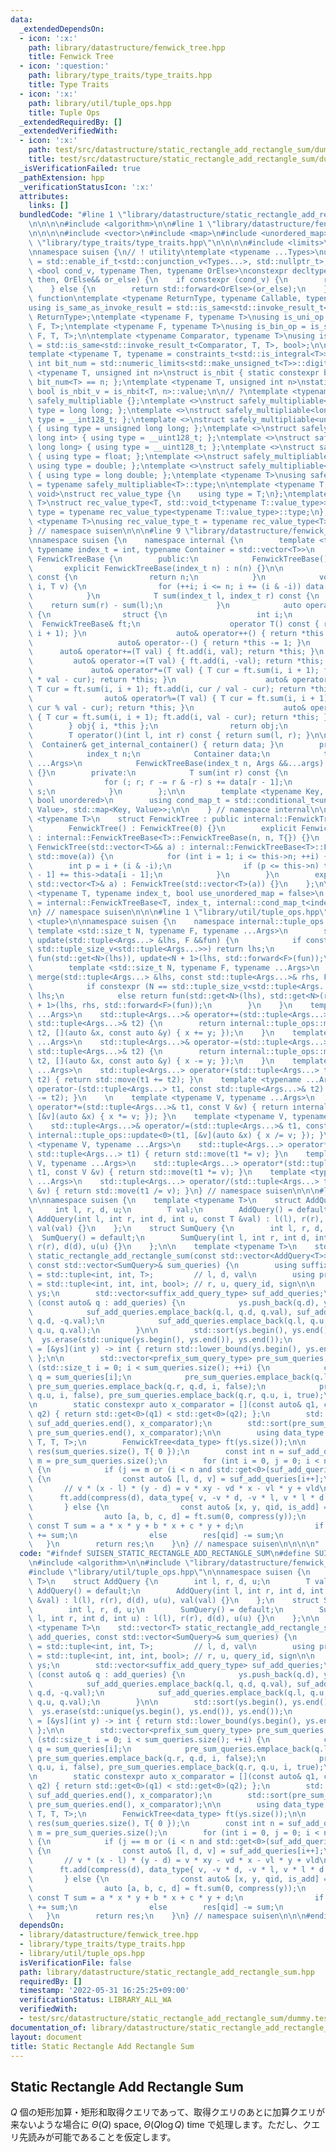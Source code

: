 ```yaml
---
data:
  _extendedDependsOn:
  - icon: ':x:'
    path: library/datastructure/fenwick_tree.hpp
    title: Fenwick Tree
  - icon: ':question:'
    path: library/type_traits/type_traits.hpp
    title: Type Traits
  - icon: ':x:'
    path: library/util/tuple_ops.hpp
    title: Tuple Ops
  _extendedRequiredBy: []
  _extendedVerifiedWith:
  - icon: ':x:'
    path: test/src/datastructure/static_rectangle_add_rectangle_sum/dummy.test.cpp
    title: test/src/datastructure/static_rectangle_add_rectangle_sum/dummy.test.cpp
  _isVerificationFailed: true
  _pathExtension: hpp
  _verificationStatusIcon: ':x:'
  attributes:
    links: []
  bundledCode: "#line 1 \"library/datastructure/static_rectangle_add_rectangle_sum.hpp\"\
    \n\n\n\n#include <algorithm>\n\n#line 1 \"library/datastructure/fenwick_tree.hpp\"\
    \n\n\n\n#include <vector>\n#include <map>\n#include <unordered_map>\n\n#line 1\
    \ \"library/type_traits/type_traits.hpp\"\n\n\n\n#include <limits>\n#include <type_traits>\n\
    \nnamespace suisen {\n// ! utility\ntemplate <typename ...Types>\nusing constraints_t\
    \ = std::enable_if_t<std::conjunction_v<Types...>, std::nullptr_t>;\ntemplate\
    \ <bool cond_v, typename Then, typename OrElse>\nconstexpr decltype(auto) constexpr_if(Then&&\
    \ then, OrElse&& or_else) {\n    if constexpr (cond_v) {\n        return std::forward<Then>(then);\n\
    \    } else {\n        return std::forward<OrElse>(or_else);\n    }\n}\n\n// !\
    \ function\ntemplate <typename ReturnType, typename Callable, typename ...Args>\n\
    using is_same_as_invoke_result = std::is_same<std::invoke_result_t<Callable, Args...>,\
    \ ReturnType>;\ntemplate <typename F, typename T>\nusing is_uni_op = is_same_as_invoke_result<T,\
    \ F, T>;\ntemplate <typename F, typename T>\nusing is_bin_op = is_same_as_invoke_result<T,\
    \ F, T, T>;\n\ntemplate <typename Comparator, typename T>\nusing is_comparator\
    \ = std::is_same<std::invoke_result_t<Comparator, T, T>, bool>;\n\n// ! integral\n\
    template <typename T, typename = constraints_t<std::is_integral<T>>>\nconstexpr\
    \ int bit_num = std::numeric_limits<std::make_unsigned_t<T>>::digits;\ntemplate\
    \ <typename T, unsigned int n>\nstruct is_nbit { static constexpr bool value =\
    \ bit_num<T> == n; };\ntemplate <typename T, unsigned int n>\nstatic constexpr\
    \ bool is_nbit_v = is_nbit<T, n>::value;\n\n// ?\ntemplate <typename T>\nstruct\
    \ safely_multipliable {};\ntemplate <>\nstruct safely_multipliable<int> { using\
    \ type = long long; };\ntemplate <>\nstruct safely_multipliable<long long> { using\
    \ type = __int128_t; };\ntemplate <>\nstruct safely_multipliable<unsigned int>\
    \ { using type = unsigned long long; };\ntemplate <>\nstruct safely_multipliable<unsigned\
    \ long int> { using type = __uint128_t; };\ntemplate <>\nstruct safely_multipliable<unsigned\
    \ long long> { using type = __uint128_t; };\ntemplate <>\nstruct safely_multipliable<float>\
    \ { using type = float; };\ntemplate <>\nstruct safely_multipliable<double> {\
    \ using type = double; };\ntemplate <>\nstruct safely_multipliable<long double>\
    \ { using type = long double; };\ntemplate <typename T>\nusing safely_multipliable_t\
    \ = typename safely_multipliable<T>::type;\n\ntemplate <typename T, typename =\
    \ void>\nstruct rec_value_type {\n    using type = T;\n};\ntemplate <typename\
    \ T>\nstruct rec_value_type<T, std::void_t<typename T::value_type>> {\n    using\
    \ type = typename rec_value_type<typename T::value_type>::type;\n};\ntemplate\
    \ <typename T>\nusing rec_value_type_t = typename rec_value_type<T>::type;\n\n\
    } // namespace suisen\n\n\n#line 9 \"library/datastructure/fenwick_tree.hpp\"\n\
    \nnamespace suisen {\n    namespace internal {\n        template <typename T,\
    \ typename index_t = int, typename Container = std::vector<T>>\n        class\
    \ FenwickTreeBase {\n        public:\n            FenwickTreeBase() {}\n     \
    \       explicit FenwickTreeBase(index_t n) : n(n) {}\n\n            int size()\
    \ const {\n                return n;\n            }\n            void add(index_t\
    \ i, T v) {\n                for (++i; i <= n; i += (i & -i)) data[i - 1] += v;\n\
    \            }\n            T sum(index_t l, index_t r) const {\n            \
    \    return sum(r) - sum(l);\n            }\n            auto operator[](int i)\
    \ {\n                struct {\n                    int i;\n                  \
    \  FenwickTreeBase& ft;\n                    operator T() const { return ft.sum(i,\
    \ i + 1); }\n                    auto& operator++() { return *this += 1; }\n \
    \                   auto& operator--() { return *this -= 1; }\n              \
    \      auto& operator+=(T val) { ft.add(i, val); return *this; }\n           \
    \         auto& operator-=(T val) { ft.add(i, -val); return *this; }\n       \
    \             auto& operator*=(T val) { T cur = ft.sum(i, i + 1); ft.add(i, cur\
    \ * val - cur); return *this; }\n                    auto& operator/=(T val) {\
    \ T cur = ft.sum(i, i + 1); ft.add(i, cur / val - cur); return *this; }\n    \
    \                auto& operator%=(T val) { T cur = ft.sum(i, i + 1); ft.add(i,\
    \ cur % val - cur); return *this; }\n                    auto& operator =(T val)\
    \ { T cur = ft.sum(i, i + 1); ft.add(i, val - cur); return *this; }\n        \
    \        } obj{ i, *this };\n                return obj;\n            }\n    \
    \        T operator()(int l, int r) const { return sum(l, r); }\n\n          \
    \  Container& get_internal_container() { return data; }\n        protected:\n\
    \            index_t n;\n            Container data;\n            template <typename\
    \ ...Args>\n            FenwickTreeBase(index_t n, Args &&...args) : n(n), data(std::forward<Args>(args)...)\
    \ {}\n        private:\n            T sum(int r) const {\n                T s{};\n\
    \                for (; r; r -= r & -r) s += data[r - 1];\n                return\
    \ s;\n            }\n        };\n\n        template <typename Key, typename Value,\
    \ bool unordered>\n        using cond_map_t = std::conditional_t<unordered, std::unordered_map<Key,\
    \ Value>, std::map<Key, Value>>;\n\n    } // namespace internal\n\n    template\
    \ <typename T>\n    struct FenwickTree : public internal::FenwickTreeBase<T> {\n\
    \        FenwickTree() : FenwickTree(0) {}\n        explicit FenwickTree(int n)\
    \ : internal::FenwickTreeBase<T>::FenwickTreeBase(n, n, T{}) {}\n        explicit\
    \ FenwickTree(std::vector<T>&& a) : internal::FenwickTreeBase<T>::FenwickTreeBase(a.size(),\
    \ std::move(a)) {\n            for (int i = 1; i <= this->n; ++i) {\n        \
    \        int p = i + (i & -i);\n                if (p <= this->n) this->data[p\
    \ - 1] += this->data[i - 1];\n            }\n        }\n        explicit FenwickTree(const\
    \ std::vector<T>& a) : FenwickTree(std::vector<T>(a)) {}\n    };\n\n    template\
    \ <typename T, typename index_t, bool use_unordered_map = false>\n    using MapFenwickTree\
    \ = internal::FenwickTreeBase<T, index_t, internal::cond_map_t<index_t, T, use_unordered_map>>;\n\
    \n} // namespace suisen\n\n\n#line 1 \"library/util/tuple_ops.hpp\"\n\n\n\n#include\
    \ <tuple>\n\nnamespace suisen {\n    namespace internal::tuple_ops {\n       \
    \ template <std::size_t N, typename F, typename ...Args>\n        std::tuple<Args...>&\
    \ update(std::tuple<Args...> &lhs, F &&fun) {\n            if constexpr (N ==\
    \ std::tuple_size_v<std::tuple<Args...>>) return lhs;\n            else return\
    \ fun(std::get<N>(lhs)), update<N + 1>(lhs, std::forward<F>(fun));\n        }\n\
    \        template <std::size_t N, typename F, typename ...Args>\n        std::tuple<Args...>&\
    \ merge(std::tuple<Args...> &lhs, const std::tuple<Args...>& rhs, F &&fun) {\n\
    \            if constexpr (N == std::tuple_size_v<std::tuple<Args...>>) return\
    \ lhs;\n            else return fun(std::get<N>(lhs), std::get<N>(rhs)), merge<N\
    \ + 1>(lhs, rhs, std::forward<F>(fun));\n        }\n    }\n    template <typename\
    \ ...Args>\n    std::tuple<Args...>& operator+=(std::tuple<Args...>& t1, const\
    \ std::tuple<Args...>& t2) {\n        return internal::tuple_ops::merge<0>(t1,\
    \ t2, [](auto &x, const auto &y) { x += y; });\n    }\n    template <typename\
    \ ...Args>\n    std::tuple<Args...>& operator-=(std::tuple<Args...>& t1, const\
    \ std::tuple<Args...>& t2) {\n        return internal::tuple_ops::merge<0>(t1,\
    \ t2, [](auto &x, const auto &y) { x -= y; });\n    }\n    template <typename\
    \ ...Args>\n    std::tuple<Args...> operator+(std::tuple<Args...> t1, const std::tuple<Args...>&\
    \ t2) { return std::move(t1 += t2); }\n    template <typename ...Args>\n    std::tuple<Args...>\
    \ operator-(std::tuple<Args...> t1, const std::tuple<Args...>& t2) { return std::move(t1\
    \ -= t2); }\n    \n    template <typename V, typename ...Args>\n    std::tuple<Args...>&\
    \ operator*=(std::tuple<Args...>& t1, const V &v) { return internal::tuple_ops::update<0>(t1,\
    \ [&v](auto &x) { x *= v; }); }\n    template <typename V, typename ...Args>\n\
    \    std::tuple<Args...>& operator/=(std::tuple<Args...>& t1, const V &v) { return\
    \ internal::tuple_ops::update<0>(t1, [&v](auto &x) { x /= v; }); }\n\n    template\
    \ <typename V, typename ...Args>\n    std::tuple<Args...> operator*(const V &v,\
    \ std::tuple<Args...> t1) { return std::move(t1 *= v); }\n    template <typename\
    \ V, typename ...Args>\n    std::tuple<Args...> operator*(std::tuple<Args...>\
    \ t1, const V &v) { return std::move(t1 *= v); }\n    template <typename V, typename\
    \ ...Args>\n    std::tuple<Args...> operator/(std::tuple<Args...> t1, const V\
    \ &v) { return std::move(t1 /= v); }\n} // namespace suisen\n\n\n#line 8 \"library/datastructure/static_rectangle_add_rectangle_sum.hpp\"\
    \n\nnamespace suisen {\n    template <typename T>\n    struct AddQuery {\n   \
    \     int l, r, d, u;\n        T val;\n        AddQuery() = default;\n       \
    \ AddQuery(int l, int r, int d, int u, const T &val) : l(l), r(r), d(d), u(u),\
    \ val(val) {}\n    };\n    struct SumQuery {\n        int l, r, d, u;\n      \
    \  SumQuery() = default;\n        SumQuery(int l, int r, int d, int u) : l(l),\
    \ r(r), d(d), u(u) {}\n    };\n\n    template <typename T>\n    std::vector<T>\
    \ static_rectangle_add_rectangle_sum(const std::vector<AddQuery<T>>& add_queries,\
    \ const std::vector<SumQuery>& sum_queries) {\n        using suffix_add_query_type\
    \ = std::tuple<int, int, T>;         // l, d, val\n        using prefix_sum_query_type\
    \ = std::tuple<int, int, int, bool>; // r, u, query_id, sign\n\n        std::vector<int>\
    \ ys;\n        std::vector<suffix_add_query_type> suf_add_queries;\n        for\
    \ (const auto& q : add_queries) {\n            ys.push_back(q.d), ys.push_back(q.u);\n\
    \            suf_add_queries.emplace_back(q.l, q.d, q.val), suf_add_queries.emplace_back(q.r,\
    \ q.d, -q.val);\n            suf_add_queries.emplace_back(q.l, q.u, -q.val), suf_add_queries.emplace_back(q.r,\
    \ q.u, q.val);\n        }\n\n        std::sort(ys.begin(), ys.end());\n      \
    \  ys.erase(std::unique(ys.begin(), ys.end()), ys.end());\n        auto compress\
    \ = [&ys](int y) -> int { return std::lower_bound(ys.begin(), ys.end(), y) - ys.begin();\
    \ };\n\n        std::vector<prefix_sum_query_type> pre_sum_queries;\n        for\
    \ (std::size_t i = 0; i < sum_queries.size(); ++i) {\n            const auto&\
    \ q = sum_queries[i];\n            pre_sum_queries.emplace_back(q.l, q.d, i, true),\
    \ pre_sum_queries.emplace_back(q.r, q.d, i, false);\n            pre_sum_queries.emplace_back(q.l,\
    \ q.u, i, false), pre_sum_queries.emplace_back(q.r, q.u, i, true);\n        }\n\
    \n        static constexpr auto x_comparator = [](const auto& q1, const auto&\
    \ q2) { return std::get<0>(q1) < std::get<0>(q2); };\n        std::sort(suf_add_queries.begin(),\
    \ suf_add_queries.end(), x_comparator);\n        std::sort(pre_sum_queries.begin(),\
    \ pre_sum_queries.end(), x_comparator);\n\n        using data_type = std::tuple<T,\
    \ T, T, T>;\n        FenwickTree<data_type> ft(ys.size());\n\n        std::vector<T>\
    \ res(sum_queries.size(), T{ 0 });\n        const int n = suf_add_queries.size(),\
    \ m = pre_sum_queries.size();\n        for (int i = 0, j = 0; i < n or j < m;)\
    \ {\n            if (j == m or (i < n and std::get<0>(suf_add_queries[i]) < std::get<0>(pre_sum_queries[j])))\
    \ {\n                const auto& [l, d, v] = suf_add_queries[i++];\n         \
    \       // v * (x - l) * (y - d) = v * xy - vd * x - vl * y + vld\n          \
    \      ft.add(compress(d), data_type{ v, -v * d, -v * l, v * l * d });\n     \
    \       } else {\n                const auto& [x, y, qid, is_add] = pre_sum_queries[j++];\n\
    \                auto [a, b, c, d] = ft.sum(0, compress(y));\n               \
    \ const T sum = a * x * y + b * x + c * y + d;\n                if (is_add) res[qid]\
    \ += sum;\n                else        res[qid] -= sum;\n            }\n     \
    \   }\n        return res;\n    }\n} // namespace suisen\n\n\n\n"
  code: "#ifndef SUISEN_STATIC_RECTANGLE_ADD_RECTANGLE_SUM\n#define SUISEN_STATIC_RECTANGLE_ADD_RECTANGLE_SUM\n\
    \n#include <algorithm>\n\n#include \"library/datastructure/fenwick_tree.hpp\"\n\
    #include \"library/util/tuple_ops.hpp\"\n\nnamespace suisen {\n    template <typename\
    \ T>\n    struct AddQuery {\n        int l, r, d, u;\n        T val;\n       \
    \ AddQuery() = default;\n        AddQuery(int l, int r, int d, int u, const T\
    \ &val) : l(l), r(r), d(d), u(u), val(val) {}\n    };\n    struct SumQuery {\n\
    \        int l, r, d, u;\n        SumQuery() = default;\n        SumQuery(int\
    \ l, int r, int d, int u) : l(l), r(r), d(d), u(u) {}\n    };\n\n    template\
    \ <typename T>\n    std::vector<T> static_rectangle_add_rectangle_sum(const std::vector<AddQuery<T>>&\
    \ add_queries, const std::vector<SumQuery>& sum_queries) {\n        using suffix_add_query_type\
    \ = std::tuple<int, int, T>;         // l, d, val\n        using prefix_sum_query_type\
    \ = std::tuple<int, int, int, bool>; // r, u, query_id, sign\n\n        std::vector<int>\
    \ ys;\n        std::vector<suffix_add_query_type> suf_add_queries;\n        for\
    \ (const auto& q : add_queries) {\n            ys.push_back(q.d), ys.push_back(q.u);\n\
    \            suf_add_queries.emplace_back(q.l, q.d, q.val), suf_add_queries.emplace_back(q.r,\
    \ q.d, -q.val);\n            suf_add_queries.emplace_back(q.l, q.u, -q.val), suf_add_queries.emplace_back(q.r,\
    \ q.u, q.val);\n        }\n\n        std::sort(ys.begin(), ys.end());\n      \
    \  ys.erase(std::unique(ys.begin(), ys.end()), ys.end());\n        auto compress\
    \ = [&ys](int y) -> int { return std::lower_bound(ys.begin(), ys.end(), y) - ys.begin();\
    \ };\n\n        std::vector<prefix_sum_query_type> pre_sum_queries;\n        for\
    \ (std::size_t i = 0; i < sum_queries.size(); ++i) {\n            const auto&\
    \ q = sum_queries[i];\n            pre_sum_queries.emplace_back(q.l, q.d, i, true),\
    \ pre_sum_queries.emplace_back(q.r, q.d, i, false);\n            pre_sum_queries.emplace_back(q.l,\
    \ q.u, i, false), pre_sum_queries.emplace_back(q.r, q.u, i, true);\n        }\n\
    \n        static constexpr auto x_comparator = [](const auto& q1, const auto&\
    \ q2) { return std::get<0>(q1) < std::get<0>(q2); };\n        std::sort(suf_add_queries.begin(),\
    \ suf_add_queries.end(), x_comparator);\n        std::sort(pre_sum_queries.begin(),\
    \ pre_sum_queries.end(), x_comparator);\n\n        using data_type = std::tuple<T,\
    \ T, T, T>;\n        FenwickTree<data_type> ft(ys.size());\n\n        std::vector<T>\
    \ res(sum_queries.size(), T{ 0 });\n        const int n = suf_add_queries.size(),\
    \ m = pre_sum_queries.size();\n        for (int i = 0, j = 0; i < n or j < m;)\
    \ {\n            if (j == m or (i < n and std::get<0>(suf_add_queries[i]) < std::get<0>(pre_sum_queries[j])))\
    \ {\n                const auto& [l, d, v] = suf_add_queries[i++];\n         \
    \       // v * (x - l) * (y - d) = v * xy - vd * x - vl * y + vld\n          \
    \      ft.add(compress(d), data_type{ v, -v * d, -v * l, v * l * d });\n     \
    \       } else {\n                const auto& [x, y, qid, is_add] = pre_sum_queries[j++];\n\
    \                auto [a, b, c, d] = ft.sum(0, compress(y));\n               \
    \ const T sum = a * x * y + b * x + c * y + d;\n                if (is_add) res[qid]\
    \ += sum;\n                else        res[qid] -= sum;\n            }\n     \
    \   }\n        return res;\n    }\n} // namespace suisen\n\n\n#endif // SUISEN_STATIC_RECTANGLE_ADD_RECTANGLE_SUM\n"
  dependsOn:
  - library/datastructure/fenwick_tree.hpp
  - library/type_traits/type_traits.hpp
  - library/util/tuple_ops.hpp
  isVerificationFile: false
  path: library/datastructure/static_rectangle_add_rectangle_sum.hpp
  requiredBy: []
  timestamp: '2022-05-31 16:25:25+09:00'
  verificationStatus: LIBRARY_ALL_WA
  verifiedWith:
  - test/src/datastructure/static_rectangle_add_rectangle_sum/dummy.test.cpp
documentation_of: library/datastructure/static_rectangle_add_rectangle_sum.hpp
layout: document
title: Static Rectangle Add Rectangle Sum
---
```

## Static Rectangle Add Rectangle Sum

$Q$ 個の矩形加算・矩形和取得クエリであって、取得クエリのあとに加算クエリが来ないような場合に $\Theta(Q)$ space, $\Theta(Q \log Q)$ time で処理します。ただし、クエリ先読みが可能であることを仮定します。

